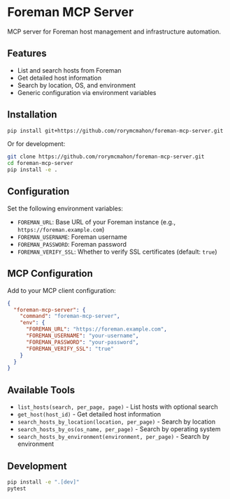 # Foreman MCP Server

MCP server for Foreman host management and infrastructure automation.

## Features

- List and search hosts from Foreman
- Get detailed host information
- Search by location, OS, and environment
- Generic configuration via environment variables

## Installation

```bash
pip install git+https://github.com/rorymcmahon/foreman-mcp-server.git
```

Or for development:
```bash
git clone https://github.com/rorymcmahon/foreman-mcp-server.git
cd foreman-mcp-server
pip install -e .
```

## Configuration

Set the following environment variables:

- `FOREMAN_URL`: Base URL of your Foreman instance (e.g., `https://foreman.example.com`)
- `FOREMAN_USERNAME`: Foreman username
- `FOREMAN_PASSWORD`: Foreman password
- `FOREMAN_VERIFY_SSL`: Whether to verify SSL certificates (default: `true`)

## MCP Configuration

Add to your MCP client configuration:

```json
{
  "foreman-mcp-server": {
    "command": "foreman-mcp-server",
    "env": {
      "FOREMAN_URL": "https://foreman.example.com",
      "FOREMAN_USERNAME": "your-username",
      "FOREMAN_PASSWORD": "your-password",
      "FOREMAN_VERIFY_SSL": "true"
    }
  }
}
```

## Available Tools

- `list_hosts(search, per_page, page)` - List hosts with optional search
- `get_host(host_id)` - Get detailed host information
- `search_hosts_by_location(location, per_page)` - Search by location
- `search_hosts_by_os(os_name, per_page)` - Search by operating system
- `search_hosts_by_environment(environment, per_page)` - Search by environment

## Development

```bash
pip install -e ".[dev]"
pytest
```
